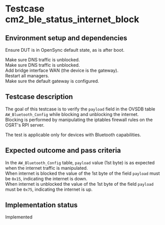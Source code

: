 # Testcase cm2_ble_status_internet_block

## Environment setup and dependencies

Ensure DUT is in OpenSync default state, as is after boot.

Make sure DNS traffic is unblocked.\
Make sure DNS traffic is unblocked.\
Add bridge interface WAN (the device is the gateway).\
Restart all managers.\
Make sure the default gateway is configured.

## Testcase description

The goal of this testcase is to verify the `payload` field in the OVSDB table
`AW_Bluetooth_Config` while blocking and unblocking the internet.\
Blocking is performed by manipulating the iptables firewall rules on the
OSRT's RPI server.

The test is applicable only for devices with Bluetooth capabilities.

## Expected outcome and pass criteria

In the `AW_Bluetooth_Config` table, `payload` value (1st byte) is as expected
when the internet traffic is manipulated.\
When internet is blocked the value of the 1st byte of the field `payload`
must be `0x15`, indicating the internet is down.\
When internet is unblocked the value of the 1st byte of the field `payload`
must be `0x75`, indicating the internet is up.

## Implementation status

Implemented
